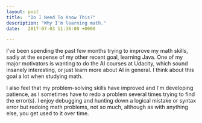 ```yaml
---
layout: post
title:  "Do I Need To Know This?"
description: "Why I'm learning math."
date:   2017-07-03 11:36:00 +0000

---
```


I've been spending the past few months trying to improve my math skills, sadly at the expense of my other recent goal, learning Java. One of my major motivators is wanting to do the AI courses at Udacity, which sound insanely interesting, or just learn more about AI in general. I think about this goal a lot when studying math. 

I also feel that my problem-solving skills have improved and I'm developing patience, as I sometimes have to redo a problem several times trying to find the error(s). I enjoy debugging and hunting down a logical mistake or syntax error but redoing math problems, not so much, although as with anything else, you get used to it over time.  


